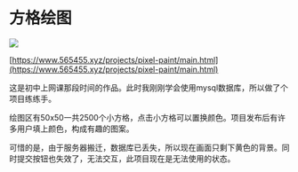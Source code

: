 # 方格绘图

![](https://s2.loli.net/2025/06/18/CKT8X5J4wykGExa.png)

[https://www.565455.xyz/projects/pixel-paint/main.html](https://www.565455.xyz/projects/pixel-paint/main.html)

这是初中上网课那段时间的作品。此时我刚刚学会使用mysql数据库，所以做了个项目练练手。

绘图区有50x50一共2500个小方格，点击小方格可以置换颜色。项目发布后有许多用户填上颜色，构成有趣的图案。

可惜的是，由于服务器搬迁，数据库已丢失，所以现在画面只剩下黄色的背景。同时提交按钮也失效了，无法交互，此项目现在是无法使用的状态。